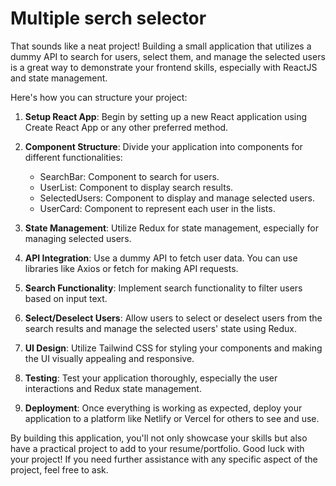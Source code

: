 # Multiple serch selector
That sounds like a neat project! Building a small application that utilizes a dummy API to search for users, select them, and manage the selected users is a great way to demonstrate your frontend skills, especially with ReactJS and state management.

Here's how you can structure your project:

1. **Setup React App**: Begin by setting up a new React application using Create React App or any other preferred method.

2. **Component Structure**: Divide your application into components for different functionalities:
   - SearchBar: Component to search for users.
   - UserList: Component to display search results.
   - SelectedUsers: Component to display and manage selected users.
   - UserCard: Component to represent each user in the lists.

3. **State Management**: Utilize Redux for state management, especially for managing selected users.

4. **API Integration**: Use a dummy API to fetch user data. You can use libraries like Axios or fetch for making API requests.

5. **Search Functionality**: Implement search functionality to filter users based on input text.

6. **Select/Deselect Users**: Allow users to select or deselect users from the search results and manage the selected users' state using Redux.

7. **UI Design**: Utilize Tailwind CSS for styling your components and making the UI visually appealing and responsive.

8. **Testing**: Test your application thoroughly, especially the user interactions and Redux state management.

9. **Deployment**: Once everything is working as expected, deploy your application to a platform like Netlify or Vercel for others to see and use.

By building this application, you'll not only showcase your skills but also have a practical project to add to your resume/portfolio. Good luck with your project! If you need further assistance with any specific aspect of the project, feel free to ask.